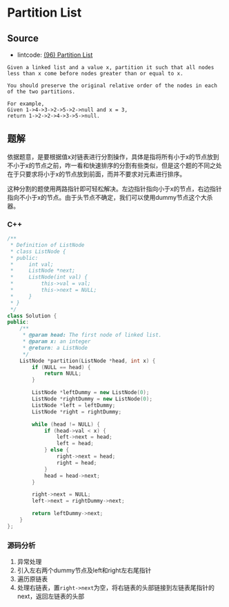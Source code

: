 # Partition List

## Source

- lintcode: [(96) Partition List](http://www.lintcode.com/en/problem/partition-list/)

```
Given a linked list and a value x, partition it such that all nodes less than x come before nodes greater than or equal to x.

You should preserve the original relative order of the nodes in each of the two partitions.

For example,
Given 1->4->3->2->5->2->null and x = 3,
return 1->2->2->4->3->5->null.
```

## 题解

依据题意，是要根据值x对链表进行分割操作，具体是指将所有小于x的节点放到不小于x的节点之前，咋一看和快速排序的分割有些类似，但是这个题的不同之处在于只要求将小于x的节点放到前面，而并不要求对元素进行排序。

这种分割的题使用两路指针即可轻松解决。左边指针指向小于x的节点，右边指针指向不小于x的节点。由于头节点不确定，我们可以使用dummy节点这个大杀器。

### C++

```c++
/**
 * Definition of ListNode
 * class ListNode {
 * public:
 *     int val;
 *     ListNode *next;
 *     ListNode(int val) {
 *         this->val = val;
 *         this->next = NULL;
 *     }
 * }
 */
class Solution {
public:
    /**
     * @param head: The first node of linked list.
     * @param x: an integer
     * @return: a ListNode
     */
    ListNode *partition(ListNode *head, int x) {
        if (NULL == head) {
            return NULL;
        }

        ListNode *leftDummy = new ListNode(0);
        ListNode *rightDummy = new ListNode(0);
        ListNode *left = leftDummy;
        ListNode *right = rightDummy;

        while (head != NULL) {
            if (head->val < x) {
                left->next = head;
                left = head;
            } else {
                right->next = head;
                right = head;
            }
            head = head->next;
        }

        right->next = NULL;
        left->next = rightDummy->next;

        return leftDummy->next;
    }
};
```

### 源码分析

1. 异常处理
2. 引入左右两个dummy节点及left和right左右尾指针
3. 遍历原链表
4. 处理右链表，置`right->next`为空，将右链表的头部链接到左链表尾指针的next，返回左链表的头部
